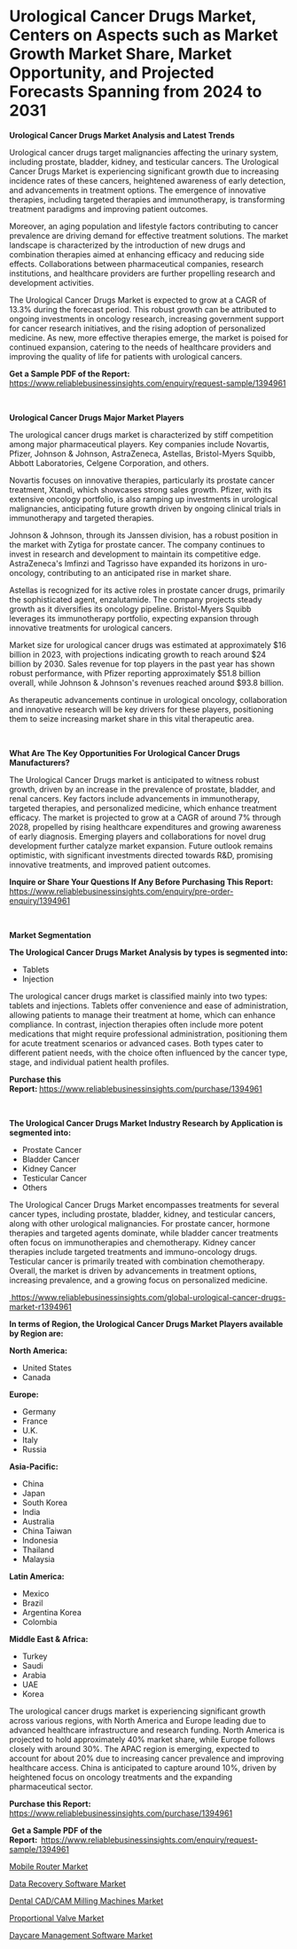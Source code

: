 <p><h1>Urological Cancer Drugs Market, Centers on Aspects such as Market Growth Market Share, Market Opportunity, and Projected Forecasts Spanning from 2024 to 2031</h1></p><p><strong>Urological Cancer Drugs Market Analysis and Latest Trends</strong></p>
<p><p>Urological cancer drugs target malignancies affecting the urinary system, including prostate, bladder, kidney, and testicular cancers. The Urological Cancer Drugs Market is experiencing significant growth due to increasing incidence rates of these cancers, heightened awareness of early detection, and advancements in treatment options. The emergence of innovative therapies, including targeted therapies and immunotherapy, is transforming treatment paradigms and improving patient outcomes.</p><p>Moreover, an aging population and lifestyle factors contributing to cancer prevalence are driving demand for effective treatment solutions. The market landscape is characterized by the introduction of new drugs and combination therapies aimed at enhancing efficacy and reducing side effects. Collaborations between pharmaceutical companies, research institutions, and healthcare providers are further propelling research and development activities.</p><p>The Urological Cancer Drugs Market is expected to grow at a CAGR of 13.3% during the forecast period. This robust growth can be attributed to ongoing investments in oncology research, increasing government support for cancer research initiatives, and the rising adoption of personalized medicine. As new, more effective therapies emerge, the market is poised for continued expansion, catering to the needs of healthcare providers and improving the quality of life for patients with urological cancers.</p></p>
<p><strong>Get a Sample PDF of the Report:&nbsp;</strong> <a href="https://www.reliablebusinessinsights.com/enquiry/request-sample/1394961?utm_campaign=63&utm_medium=2&utm_source=Github&utm_content=ia&utm_term=17112024&utm_id=urological-cancer-drugs">https://www.reliablebusinessinsights.com/enquiry/request-sample/1394961</a></p>
<p>&nbsp;</p>
<p><strong>Urological Cancer Drugs Major Market Players</strong></p>
<p><p>The urological cancer drugs market is characterized by stiff competition among major pharmaceutical players. Key companies include Novartis, Pfizer, Johnson & Johnson, AstraZeneca, Astellas, Bristol-Myers Squibb, Abbott Laboratories, Celgene Corporation, and others. </p><p>Novartis focuses on innovative therapies, particularly its prostate cancer treatment, Xtandi, which showcases strong sales growth. Pfizer, with its extensive oncology portfolio, is also ramping up investments in urological malignancies, anticipating future growth driven by ongoing clinical trials in immunotherapy and targeted therapies.</p><p>Johnson & Johnson, through its Janssen division, has a robust position in the market with Zytiga for prostate cancer. The company continues to invest in research and development to maintain its competitive edge. AstraZeneca's Imfinzi and Tagrisso have expanded its horizons in uro-oncology, contributing to an anticipated rise in market share.</p><p>Astellas is recognized for its active roles in prostate cancer drugs, primarily the sophisticated agent, enzalutamide. The company projects steady growth as it diversifies its oncology pipeline. Bristol-Myers Squibb leverages its immunotherapy portfolio, expecting expansion through innovative treatments for urological cancers.</p><p>Market size for urological cancer drugs was estimated at approximately $16 billion in 2023, with projections indicating growth to reach around $24 billion by 2030. Sales revenue for top players in the past year has shown robust performance, with Pfizer reporting approximately $51.8 billion overall, while Johnson & Johnson's revenues reached around $93.8 billion.</p><p>As therapeutic advancements continue in urological oncology, collaboration and innovative research will be key drivers for these players, positioning them to seize increasing market share in this vital therapeutic area.</p></p>
<p>&nbsp;</p>
<p><strong>What Are The Key Opportunities For Urological Cancer Drugs Manufacturers?</strong></p>
<p><p>The Urological Cancer Drugs market is anticipated to witness robust growth, driven by an increase in the prevalence of prostate, bladder, and renal cancers. Key factors include advancements in immunotherapy, targeted therapies, and personalized medicine, which enhance treatment efficacy. The market is projected to grow at a CAGR of around 7% through 2028, propelled by rising healthcare expenditures and growing awareness of early diagnosis. Emerging players and collaborations for novel drug development further catalyze market expansion. Future outlook remains optimistic, with significant investments directed towards R&D, promising innovative treatments, and improved patient outcomes.</p></p>
<p><strong>Inquire or Share Your Questions If Any Before Purchasing This Report:</strong> <a href="https://www.reliablebusinessinsights.com/enquiry/pre-order-enquiry/1394961?utm_campaign=63&utm_medium=2&utm_source=Github&utm_content=ia&utm_term=17112024&utm_id=urological-cancer-drugs">https://www.reliablebusinessinsights.com/enquiry/pre-order-enquiry/1394961</a></p>
<p>&nbsp;</p>
<p><strong>Market Segmentation</strong></p>
<p><strong>The Urological Cancer Drugs Market Analysis by types is segmented into:</strong></p>
<p><ul><li>Tablets</li><li>Injection</li></ul></p>
<p><p>The urological cancer drugs market is classified mainly into two types: tablets and injections. Tablets offer convenience and ease of administration, allowing patients to manage their treatment at home, which can enhance compliance. In contrast, injection therapies often include more potent medications that might require professional administration, positioning them for acute treatment scenarios or advanced cases. Both types cater to different patient needs, with the choice often influenced by the cancer type, stage, and individual patient health profiles.</p></p>
<p><strong>Purchase this Report:&nbsp;</strong><a href="https://www.reliablebusinessinsights.com/purchase/1394961?utm_campaign=63&utm_medium=2&utm_source=Github&utm_content=ia&utm_term=17112024&utm_id=urological-cancer-drugs">https://www.reliablebusinessinsights.com/purchase/1394961</a></p>
<p>&nbsp;</p>
<p><strong>The Urological Cancer Drugs Market Industry Research by Application is segmented into:</strong></p>
<p><ul><li>Prostate Cancer</li><li>Bladder Cancer</li><li>Kidney Cancer</li><li>Testicular Cancer</li><li>Others</li></ul></p>
<p><p>The Urological Cancer Drugs Market encompasses treatments for several cancer types, including prostate, bladder, kidney, and testicular cancers, along with other urological malignancies. For prostate cancer, hormone therapies and targeted agents dominate, while bladder cancer treatments often focus on immunotherapies and chemotherapy. Kidney cancer therapies include targeted treatments and immuno-oncology drugs. Testicular cancer is primarily treated with combination chemotherapy. Overall, the market is driven by advancements in treatment options, increasing prevalence, and a growing focus on personalized medicine.</p></p>
<p><a href="https://www.reliablebusinessinsights.com/global-urological-cancer-drugs-market-r1394961?utm_campaign=63&utm_medium=2&utm_source=Github&utm_content=ia&utm_term=17112024&utm_id=urological-cancer-drugs">&nbsp;https://www.reliablebusinessinsights.com/global-urological-cancer-drugs-market-r1394961</a></p>
<p><strong>In terms of Region, the Urological Cancer Drugs Market Players available by Region are:</strong></p>
<p>
    <p> <strong> North America: </strong>
        <ul>
            <li>United States</li>
            <li>Canada</li>
        </ul>
        </p> 
    <p> <strong> Europe: </strong>
        <ul>
            <li>Germany</li>
            <li>France</li>
            <li>U.K.</li>
            <li>Italy</li>
            <li>Russia</li>
        </ul>
        </p> 
    <p> <strong> Asia-Pacific: </strong>
        <ul>
            <li>China</li>
            <li>Japan</li>
            <li>South Korea</li>
            <li>India</li>
            <li>Australia</li>
            <li>China Taiwan</li>
            <li>Indonesia</li>
            <li>Thailand</li>
            <li>Malaysia</li>
        </ul>
        </p> 
    <p> <strong> Latin America: </strong>
        <ul>
            <li>Mexico</li>
            <li>Brazil</li>
            <li>Argentina Korea</li>
            <li>Colombia</li>
        </ul>
        </p> 
    <p> <strong> Middle East & Africa: </strong>
        <ul>
            <li>Turkey</li>
            <li>Saudi</li>
            <li>Arabia</li>
            <li>UAE</li>
            <li>Korea</li>
        </ul>
    </p>
    </p>
<p><p>The urological cancer drugs market is experiencing significant growth across various regions, with North America and Europe leading due to advanced healthcare infrastructure and research funding. North America is projected to hold approximately 40% market share, while Europe follows closely with around 30%. The APAC region is emerging, expected to account for about 20% due to increasing cancer prevalence and improving healthcare access. China is anticipated to capture around 10%, driven by heightened focus on oncology treatments and the expanding pharmaceutical sector.</p></p>
<p><strong>Purchase this Report: </strong><a href="https://www.reliablebusinessinsights.com/purchase/1394961?utm_campaign=63&utm_medium=2&utm_source=Github&utm_content=ia&utm_term=17112024&utm_id=urological-cancer-drugs">https://www.reliablebusinessinsights.com/purchase/1394961</a></p>
<p>&nbsp;<strong>Get a Sample PDF of the Report:&nbsp;&nbsp;</strong><a href="https://www.reliablebusinessinsights.com/enquiry/request-sample/1394961?utm_campaign=63&utm_medium=2&utm_source=Github&utm_content=ia&utm_term=17112024&utm_id=urological-cancer-drugs">https://www.reliablebusinessinsights.com/enquiry/request-sample/1394961</a></p>
<p><strong></strong></p>
<p><p><a href="https://www.linkedin.com/pulse/strategic-forecast-mobile-router-market-growth-trends-size-l2hpe?utm_campaign=63&utm_medium=2&utm_source=Github&utm_content=ia&utm_term=17112024&utm_id=urological-cancer-drugs">Mobile Router Market</a></p><p><a href="https://issuu.com/reportprime-2/docs/data-recovery-software-market-size-_d86d13a7a84e43?utm_campaign=63&utm_medium=2&utm_source=Github&utm_content=ia&utm_term=17112024&utm_id=urological-cancer-drugs">Data Recovery Software Market</a></p><p><a href="https://github.com/JubayerMia832/Market-Research-Report-List-1/blob/main/dental-cadcam-milling-machines-market.md?utm_campaign=63&utm_medium=2&utm_source=Github&utm_content=ia&utm_term=17112024&utm_id=urological-cancer-drugs">Dental CAD/CAM Milling Machines Market</a></p><p><a href="https://www.linkedin.com/pulse/proportional-valve-market-regional-outlook-competition-2024-2031-wq9ee?utm_campaign=63&utm_medium=2&utm_source=Github&utm_content=ia&utm_term=17112024&utm_id=urological-cancer-drugs">Proportional Valve Market</a></p><p><a href="https://issuu.com/reportprime-2/docs/daycare-management-software-market-_d3bf18301dc94d?utm_campaign=63&utm_medium=2&utm_source=Github&utm_content=ia&utm_term=17112024&utm_id=urological-cancer-drugs">Daycare Management Software Market</a></p></p>